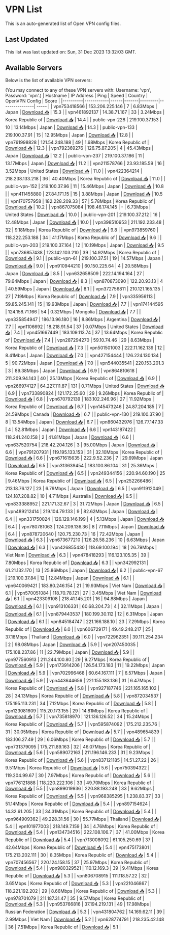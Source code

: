 # VPN List

This is an auto-generated list of Open VPN config files.

## Last Updated

This list was last updated on: Sun, 31 Dec 2023 13:32:03 GMT.

## Available Servers

Below is the list of available VPN servers:

(You may connect to any of these VPN servers with: Username: 'vpn', Password: 'vpn'.)
| Hostname | IP Address | Ping | Speed | Country | OpenVPN Config | Score |
|----------|------------|------|-------|---------|----------------| ----- |
| vpn753418566 | 153.206.225.146 | 7 | 6.83Mbps | Japan | [Download 📥](./configs/server_0_JP.ovpn) | 15.3 |
| vpn461892137 | 14.38.71.167 | 33 | 3.24Mbps | Korea Republic of | [Download 📥](./configs/server_1_KR.ovpn) | 14.4 |
| public-vpn-228 | 219.100.37.153 | 10 | 13.14Mbps | Japan | [Download 📥](./configs/server_2_JP.ovpn) | 14.3 |
| public-vpn-133 | 219.100.37.91 | 15 | 12.95Mbps | Japan | [Download 📥](./configs/server_3_JP.ovpn) | 12.8 |
| vpn761998828 | 121.54.248.188 | 49 | 1.68Mbps | Korea Republic of | [Download 📥](./configs/server_4_KR.ovpn) | 12.3 |
| vpn792369276 | 126.75.87.205 | 4 | 45.43Mbps | Japan | [Download 📥](./configs/server_5_JP.ovpn) | 12.2 |
| public-vpn-237 | 219.100.37.186 | 11 | 13.17Mbps | Japan | [Download 📥](./configs/server_6_JP.ovpn) | 11.2 |
| vpn211578766 | 23.93.185.59 | 16 | 3.52Mbps | United States | [Download 📥](./configs/server_7_US.ovpn) | 11.0 |
| vpn422364214 | 218.238.133.218 | 36 | 40.40Mbps | Korea Republic of | [Download 📥](./configs/server_8_KR.ovpn) | 11.0 |
| public-vpn-152 | 219.100.37.96 | 11 | 15.46Mbps | Japan | [Download 📥](./configs/server_9_JP.ovpn) | 10.8 |
| vpn411455880 | 27.84.171.15 | 15 | 3.88Mbps | Japan | [Download 📥](./configs/server_10_JP.ovpn) | 10.5 |
| vpn170757958 | 182.228.209.33 | 57 | 5.78Mbps | Korea Republic of | [Download 📥](./configs/server_11_KR.ovpn) | 10.2 |
| vpn867075084 | 198.46.174.145 | - | 6.73Mbps | United States | [Download 📥](./configs/server_12_US.ovpn) | 10.0 |
| public-vpn-201 | 219.100.37.212 | 16 | 12.48Mbps | Japan | [Download 📥](./configs/server_13_JP.ovpn) | 10.0 |
| vpn398510953 | 211.192.233.48 | 32 | 9.18Mbps | Korea Republic of | [Download 📥](./configs/server_14_KR.ovpn) | 9.8 |
| vpn973859760 | 118.222.253.188 | 34 | 41.17Mbps | Korea Republic of | [Download 📥](./configs/server_15_KR.ovpn) | 9.6 |
| public-vpn-203 | 219.100.37.164 | 12 | 10.19Mbps | Japan | [Download 📥](./configs/server_16_JP.ovpn) | 9.5 |
| vpn736857438 | 123.142.103.210 | 39 | 14.92Mbps | Korea Republic of | [Download 📥](./configs/server_17_KR.ovpn) | 9.1 |
| public-vpn-61 | 219.100.37.51 | 19 | 14.57Mbps | Japan | [Download 📥](./configs/server_18_JP.ovpn) | 9.0 |
| vpn910944210 | 60.150.225.64 | 4 | 20.58Mbps | Japan | [Download 📥](./configs/server_19_JP.ovpn) | 8.5 |
| vpn632658509 | 222.14.194.164 | 27 | 79.64Mbps | Japan | [Download 📥](./configs/server_20_JP.ovpn) | 8.3 |
| vpn870873090 | 122.20.93.13 | 4 | 40.59Mbps | Japan | [Download 📥](./configs/server_21_JP.ovpn) | 8.1 |
| vpn372756811 | 210.121.165.135 | 27 | 7.19Mbps | Korea Republic of | [Download 📥](./configs/server_22_KR.ovpn) | 7.9 |
| vpn335956113 | 59.85.245.141 | 15 | 19.93Mbps | Japan | [Download 📥](./configs/server_23_JP.ovpn) | 7.7 |
| vpn174144595 | 124.158.71.166 | 54 | 0.32Mbps | Mongolia | [Download 📥](./configs/server_24_MN.ovpn) | 7.7 |
| vpn335854947 | 186.13.96.180 | 16 | 8.86Mbps | Argentina | [Download 📥](./configs/server_25_AR.ovpn) | 7.7 |
| vpn1106692 | 18.218.91.54 | 37 | 0.07Mbps | United States | [Download 📥](./configs/server_26_US.ovpn) | 7.4 |
| vpn451667449 | 183.109.113.74 | 37 | 13.64Mbps | Korea Republic of | [Download 📥](./configs/server_27_KR.ovpn) | 7.4 |
| vpn287294270 | 59.10.74.46 | 29 | 8.63Mbps | Korea Republic of | [Download 📥](./configs/server_28_KR.ovpn) | 7.3 |
| vpn501501003 | 222.11.162.139 | 12 | 8.41Mbps | Japan | [Download 📥](./configs/server_29_JP.ovpn) | 7.0 |
| vpn427154444 | 126.224.130.134 | 5 | 90.72Mbps | Japan | [Download 📥](./configs/server_30_JP.ovpn) | 7.0 |
| vpn544035541 | 220.153.201.3 | 3 | 89.38Mbps | Japan | [Download 📥](./configs/server_31_JP.ovpn) | 6.9 |
| vpn864810618 | 211.209.94.143 | 40 | 25.13Mbps | Korea Republic of | [Download 📥](./configs/server_32_KR.ovpn) | 6.9 |
| vpn266974127 | 64.227.111.87 | 131 | 0.71Mbps | United States | [Download 📥](./configs/server_33_US.ovpn) | 6.9 |
| vpn733890824 | 121.172.25.60 | 29 | 9.26Mbps | Korea Republic of | [Download 📥](./configs/server_34_KR.ovpn) | 6.8 |
| vpn670792139 | 183.102.246.96 | 27 | 11.92Mbps | Korea Republic of | [Download 📥](./configs/server_35_KR.ovpn) | 6.7 |
| vpn145473246 | 24.87.204.185 | 7 | 24.59Mbps | Canada | [Download 📥](./configs/server_36_CA.ovpn) | 6.7 |
| public-vpn-130 | 219.100.37.90 | 8 | 13.54Mbps | Japan | [Download 📥](./configs/server_37_JP.ovpn) | 6.7 |
| vpn860432976 | 126.77.147.33 | 4 | 52.81Mbps | Japan | [Download 📥](./configs/server_38_JP.ovpn) | 6.6 |
| vpn143187422 | 118.241.240.158 | 2 | 41.81Mbps | Japan | [Download 📥](./configs/server_39_JP.ovpn) | 6.6 |
| vpn637520754 | 218.42.204.126 | 3 | 95.00Mbps | Japan | [Download 📥](./configs/server_40_JP.ovpn) | 6.6 |
| vpn791207931 | 119.195.133.153 | 31 | 32.10Mbps | Korea Republic of | [Download 📥](./configs/server_41_KR.ovpn) | 6.6 |
| vpn671615635 | 222.9.52.236 | 7 | 29.69Mbps | Japan | [Download 📥](./configs/server_42_JP.ovpn) | 6.5 |
| vpn313639454 | 183.100.86.104 | 31 | 25.36Mbps | Korea Republic of | [Download 📥](./configs/server_43_KR.ovpn) | 6.5 |
| vpn249344156 | 220.94.60.190 | 25 | 9.46Mbps | Korea Republic of | [Download 📥](./configs/server_44_KR.ovpn) | 6.5 |
| vpn252266486 | 213.18.76.127 | 23 | 6.79Mbps | Japan | [Download 📥](./configs/server_45_JP.ovpn) | 6.5 |
| vpn911912049 | 124.187.208.82 | 10 | 4.71Mbps | Australia | [Download 📥](./configs/server_46_AU.ovpn) | 6.5 |
| vpn833388952 | 221.171.32.67 | 3 | 31.72Mbps | Japan | [Download 📥](./configs/server_47_JP.ovpn) | 6.5 |
| vpn489212414 | 219.104.79.133 | 9 | 82.62Mbps | Japan | [Download 📥](./configs/server_48_JP.ovpn) | 6.4 |
| vpn331750024 | 126.129.146.199 | 4 | 5.13Mbps | Japan | [Download 📥](./configs/server_49_JP.ovpn) | 6.4 |
| vpn780781063 | 124.209.136.36 | 8 | 7.11Mbps | Japan | [Download 📥](./configs/server_50_JP.ovpn) | 6.4 |
| vpn878720640 | 120.75.230.73 | 16 | 72.42Mbps | Japan | [Download 📥](./configs/server_51_JP.ovpn) | 6.3 |
| vpn673677210 | 126.26.58.236 | 10 | 6.63Mbps | Japan | [Download 📥](./configs/server_52_JP.ovpn) | 6.3 |
| vpn426855430 | 118.69.100.194 | 18 | 26.79Mbps | Viet Nam | [Download 📥](./configs/server_53_VN.ovpn) | 6.3 |
| vpn478418293 | 116.123.105.35 | 39 | 7.80Mbps | Korea Republic of | [Download 📥](./configs/server_54_KR.ovpn) | 6.3 |
| vpn342992131 | 61.21.132.170 | 13 | 25.86Mbps | Japan | [Download 📥](./configs/server_55_JP.ovpn) | 6.2 |
| public-vpn-67 | 219.100.37.84 | 12 | 12.84Mbps | Japan | [Download 📥](./configs/server_56_JP.ovpn) | 6.1 |
| vpn640069421 | 183.80.246.154 | 21 | 19.93Mbps | Viet Nam | [Download 📥](./configs/server_57_VN.ovpn) | 6.1 |
| vpn570051084 | 118.70.78.121 | 27 | 3.45Mbps | Viet Nam | [Download 📥](./configs/server_58_VN.ovpn) | 6.1 |
| vpn423309108 | 218.41.145.201 | 16 | 94.88Mbps | Japan | [Download 📥](./configs/server_59_JP.ovpn) | 6.1 |
| vpn913106331 | 60.68.204.73 | 4 | 32.11Mbps | Japan | [Download 📥](./configs/server_60_JP.ovpn) | 6.1 |
| vpn879443537 | 180.199.30.112 | 12 | 6.31Mbps | Japan | [Download 📥](./configs/server_61_JP.ovpn) | 6.1 |
| vpn845184747 | 221.166.188.10 | 23 | 7.29Mbps | Korea Republic of | [Download 📥](./configs/server_62_KR.ovpn) | 6.0 |
| vpn606729171 | 49.49.248.217 | 25 | 37.18Mbps | Thailand | [Download 📥](./configs/server_63_TH.ovpn) | 6.0 |
| vpn722962351 | 39.111.254.234 | 2 | 98.08Mbps | Japan | [Download 📥](./configs/server_64_JP.ovpn) | 5.9 |
| vpn207450035 | 175.108.237.86 | 11 | 22.79Mbps | Japan | [Download 📥](./configs/server_65_JP.ovpn) | 5.9 |
| vpn977560913 | 211.244.100.80 | 29 | 9.27Mbps | Korea Republic of | [Download 📥](./configs/server_66_KR.ovpn) | 5.9 |
| vpn173914206 | 126.54.173.183 | 11 | 19.22Mbps | Japan | [Download 📥](./configs/server_67_JP.ovpn) | 5.9 |
| vpn702996468 | 60.64.167.111 | 7 | 6.57Mbps | Japan | [Download 📥](./configs/server_68_JP.ovpn) | 5.9 |
| vpn443644656 | 221.155.183.136 | 31 | 6.47Mbps | Korea Republic of | [Download 📥](./configs/server_69_KR.ovpn) | 5.8 |
| vpn927187746 | 221.165.165.102 | 28 | 34.13Mbps | Korea Republic of | [Download 📥](./configs/server_70_KR.ovpn) | 5.8 |
| vpn872034537 | 175.195.113.231 | 34 | 7.12Mbps | Korea Republic of | [Download 📥](./configs/server_71_KR.ovpn) | 5.8 |
| vpn123081609 | 115.20.173.155 | 29 | 14.81Mbps | Korea Republic of | [Download 📥](./configs/server_72_KR.ovpn) | 5.7 |
| vpn735818970 | 121.136.126.52 | 34 | 15.24Mbps | Korea Republic of | [Download 📥](./configs/server_73_KR.ovpn) | 5.7 |
| vpn595874092 | 175.212.235.76 | 31 | 30.05Mbps | Korea Republic of | [Download 📥](./configs/server_74_KR.ovpn) | 5.7 |
| vpn489654839 | 183.106.27.49 | 29 | 6.06Mbps | Korea Republic of | [Download 📥](./configs/server_75_KR.ovpn) | 5.7 |
| vpn731379095 | 175.211.89.163 | 32 | 46.07Mbps | Korea Republic of | [Download 📥](./configs/server_76_KR.ovpn) | 5.6 |
| vpn589072163 | 211.196.146.233 | 31 | 9.23Mbps | Korea Republic of | [Download 📥](./configs/server_77_KR.ovpn) | 5.6 |
| vpn837121185 | 14.51.27.22 | 26 | 9.51Mbps | Korea Republic of | [Download 📥](./configs/server_78_KR.ovpn) | 5.6 |
| vpn750394322 | 119.204.99.67 | 30 | 7.97Mbps | Korea Republic of | [Download 📥](./configs/server_79_KR.ovpn) | 5.6 |
| vpn776121888 | 118.220.222.106 | 33 | 49.70Mbps | Korea Republic of | [Download 📥](./configs/server_80_KR.ovpn) | 5.5 |
| vpn899019936 | 220.88.193.248 | 33 | 9.62Mbps | Korea Republic of | [Download 📥](./configs/server_81_KR.ovpn) | 5.5 |
| vpn968385295 | 1.238.83.37 | 33 | 51.14Mbps | Korea Republic of | [Download 📥](./configs/server_82_KR.ovpn) | 5.4 |
| vpn897154624 | 14.32.61.205 | 33 | 34.31Mbps | Korea Republic of | [Download 📥](./configs/server_83_KR.ovpn) | 5.4 |
| vpn964909362 | 49.228.31.56 | 30 | 55.77Mbps | Thailand | [Download 📥](./configs/server_84_TH.ovpn) | 5.4 |
| vpn101977003 | 218.149.7.159 | 34 | 4.76Mbps | Korea Republic of | [Download 📥](./configs/server_85_KR.ovpn) | 5.4 |
| vpn134734516 | 222.108.106.7 | 37 | 41.00Mbps | Korea Republic of | [Download 📥](./configs/server_86_KR.ovpn) | 5.4 |
| vpn713008092 | 61.105.250.69 | 37 | 42.64Mbps | Korea Republic of | [Download 📥](./configs/server_87_KR.ovpn) | 5.4 |
| vpn475173801 | 175.213.202.111 | 30 | 8.35Mbps | Korea Republic of | [Download 📥](./configs/server_88_KR.ovpn) | 5.4 |
| vpn707456567 | 220.124.158.15 | 37 | 25.97Mbps | Korea Republic of | [Download 📥](./configs/server_89_KR.ovpn) | 5.4 |
| vpn980329521 | 110.12.169.3 | 39 | 9.41Mbps | Korea Republic of | [Download 📥](./configs/server_90_KR.ovpn) | 5.3 |
| vpn806708915 | 111.118.57.22 | 32 | 3.65Mbps | Korea Republic of | [Download 📥](./configs/server_91_KR.ovpn) | 5.3 |
| vpn221046867 | 118.221.192.202 | 29 | 8.66Mbps | Korea Republic of | [Download 📥](./configs/server_92_KR.ovpn) | 5.3 |
| vpn978701079 | 211.187.31.47 | 35 | 9.57Mbps | Korea Republic of | [Download 📥](./configs/server_93_KR.ovpn) | 5.3 |
| vpn953766816 | 37.194.219.131 | 49 | 17.98Mbps | Russian Federation | [Download 📥](./configs/server_94_RU.ovpn) | 5.3 |
| vpn431804762 | 14.169.62.11 | 39 | 2.99Mbps | Viet Nam | [Download 📥](./configs/server_95_VN.ovpn) | 5.2 |
| vpn628774791 | 218.235.42.148 | 36 | 7.51Mbps | Korea Republic of | [Download 📥](./configs/server_96_KR.ovpn) | 5.1 |
